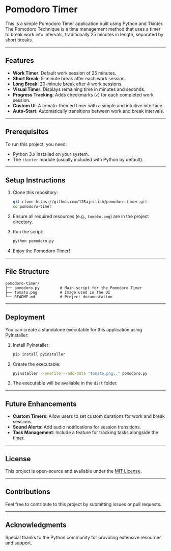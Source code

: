 
# Pomodoro Timer

This is a simple Pomodoro Timer application built using Python and Tkinter. The Pomodoro Technique is a time management method that uses a timer to break work into intervals, traditionally 25 minutes in length, separated by short breaks.

---

## Features

- **Work Timer**: Default work session of 25 minutes.
- **Short Break**: 5-minute break after each work session.
- **Long Break**: 20-minute break after 4 work sessions.
- **Visual Timer**: Displays remaining time in minutes and seconds.
- **Progress Tracking**: Adds checkmarks (`✔`) for each completed work session.
- **Custom UI**: A tomato-themed timer with a simple and intuitive interface.
- **Auto-Start**: Automatically transitions between work and break intervals.

---

## Prerequisites

To run this project, you need:

- Python 3.x installed on your system.
- The `tkinter` module (usually included with Python by default).

---

## Setup Instructions

1. Clone this repository:
   ```bash
   git clone https://github.com/12Rajnitish/pomodoro-timer.git
   cd pomodoro-timer
   ```

2. Ensure all required resources (e.g., `tomato.png`) are in the project directory.

3. Run the script:
   ```bash
   python pomodoro.py
   ```

4. Enjoy the Pomodoro Timer!

---

## File Structure

```
pomodoro-timer/
├── pomodoro.py         # Main script for the Pomodoro Timer
├── tomato.png          # Image used in the UI
└── README.md           # Project documentation
```

---

## Deployment

You can create a standalone executable for this application using PyInstaller:

1. Install PyInstaller:
   ```bash
   pip install pyinstaller
   ```

2. Create the executable:
   ```bash
   pyinstaller --onefile --add-data "tomato.png;." pomodoro.py
   ```

3. The executable will be available in the `dist` folder.

---

## Future Enhancements

- **Custom Timers**: Allow users to set custom durations for work and break sessions.
- **Sound Alerts**: Add audio notifications for session transitions.
- **Task Management**: Include a feature for tracking tasks alongside the timer.

---

## License

This project is open-source and available under the [MIT License](LICENSE).

---

## Contributions

Feel free to contribute to this project by submitting issues or pull requests.

---

## Acknowledgments

Special thanks to the Python community for providing extensive resources and support.
